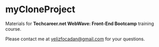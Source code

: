 # myCloneProject

Materials for **Techcareer.net WebWave: Front-End Bootcamp** training course.

Please contact me at yelizfocadan@gmail.com for your questions.
